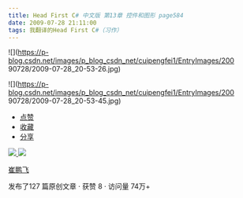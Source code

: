 ```yaml
---
title: Head First C# 中文版 第13章 控件和图形 page584
date: 2009-07-28 21:11:00
tags: 我翻译的Head First C#（习作）
---
```

![](https://p-blog.csdn.net/images/p_blog_csdn_net/cuipengfei1/EntryImages/200
90728/2009-07-28_20-53-26.jpg)

![](https://p-blog.csdn.net/images/p_blog_csdn_net/cuipengfei1/EntryImages/200
90728/2009-07-28_20-53-45.jpg)

  * [ 点赞  ](javascript:;)
  * [ 收藏  ](javascript:;)
  * [ 分享 ](javascript:;)

[ ![](https://profile.csdnimg.cn/5/2/5/3_cuipengfei1)
![](https://g.csdnimg.cn/static/user-reg-year/1x/11.png)
](https://blog.csdn.net/cuipengfei1)

[ 崔鹏飞 ](https://blog.csdn.net/cuipengfei1)

发布了127 篇原创文章  ·  获赞 8  ·  访问量 74万+

